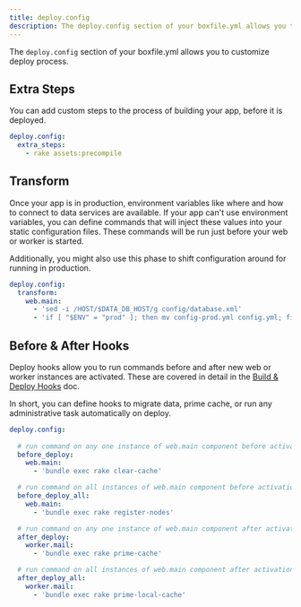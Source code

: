 ```yaml
---
title: deploy.config
description: The deploy.config section of your boxfile.yml allows you to customize the deploy process.
---
```


 The `deploy.config` section of your boxfile.yml allows you to customize deploy process.

## Extra Steps
You can add custom steps to the process of building your app, before it is deployed.

```yaml
deploy.config:
  extra_steps:
    - rake assets:precompile
```

## Transform
Once your app is in production, environment variables like where and how to connect to data services are available. If your app can't use environment variables, you can define commands that will inject these values into your static configuration files. These commands will be run just before your web or worker is started.

Additionally, you might also use this phase to shift configuration around for running in production.

```yaml
deploy.config:
  transform:
    web.main:
      - 'sed -i /HOST/$DATA_DB_HOST/g config/database.xml'
      - 'if [ "$ENV" = "prod" ]; then mv config-prod.yml config.yml; fi'
```

## Before & After Hooks
Deploy hooks allow you to run commands before and after new web or worker instances are activated. These are covered in detail in the [Build & Deploy Hooks](/app-config/build-deploy-hooks/) doc. 

In short, you can define hooks to migrate data, prime cache, or run any administrative task automatically on deploy.

```yaml
deploy.config:
  
  # run command on any one instance of web.main component before activation
  before_deploy:
    web.main:
      - 'bundle exec rake clear-cache'

  # run command on all instances of web.main component before activation
  before_deploy_all:
    web.main:
      - 'bundle exec rake register-nodes'

  # run command on any one instance of web.main component after activation
  after_deploy:
    worker.mail:
      - 'bundle exec rake prime-cache'

  # run command on all instances of web.main component after activation
  after_deploy_all:
    worker.mail:
      - 'bundle exec rake prime-local-cache'
```
